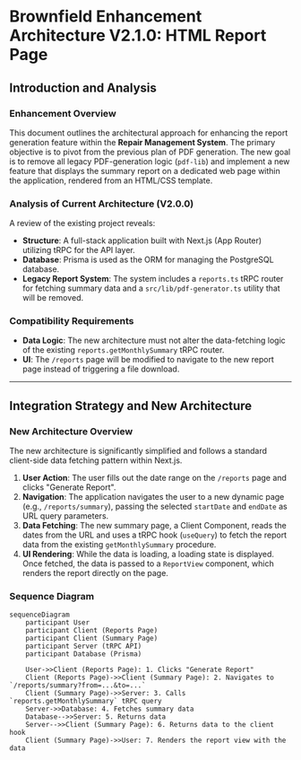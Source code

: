 # Brownfield Enhancement Architecture V2.1.0: HTML Report Page

## Introduction and Analysis

### Enhancement Overview
This document outlines the architectural approach for enhancing the report generation feature within the **Repair Management System**. The primary objective is to pivot from the previous plan of PDF generation. The new goal is to remove all legacy PDF-generation logic (`pdf-lib`) and implement a new feature that displays the summary report on a dedicated web page within the application, rendered from an HTML/CSS template.

### Analysis of Current Architecture (V2.0.0)
A review of the existing project reveals:
* **Structure**: A full-stack application built with Next.js (App Router) utilizing tRPC for the API layer.
* **Database**: Prisma is used as the ORM for managing the PostgreSQL database.
* **Legacy Report System**: The system includes a `reports.ts` tRPC router for fetching summary data and a `src/lib/pdf-generator.ts` utility that will be removed.

### Compatibility Requirements
* **Data Logic**: The new architecture must not alter the data-fetching logic of the existing `reports.getMonthlySummary` tRPC router.
* **UI**: The `/reports` page will be modified to navigate to the new report page instead of triggering a file download.

---

## Integration Strategy and New Architecture

### New Architecture Overview
The new architecture is significantly simplified and follows a standard client-side data fetching pattern within Next.js.
1.  **User Action**: The user fills out the date range on the `/reports` page and clicks "Generate Report".
2.  **Navigation**: The application navigates the user to a new dynamic page (e.g., `/reports/summary`), passing the selected `startDate` and `endDate` as URL query parameters.
3.  **Data Fetching**: The new summary page, a Client Component, reads the dates from the URL and uses a tRPC hook (`useQuery`) to fetch the report data from the existing `getMonthlySummary` procedure.
4.  **UI Rendering**: While the data is loading, a loading state is displayed. Once fetched, the data is passed to a `ReportView` component, which renders the report directly on the page.

### Sequence Diagram
```mermaid
sequenceDiagram
    participant User
    participant Client (Reports Page)
    participant Client (Summary Page)
    participant Server (tRPC API)
    participant Database (Prisma)

    User->>Client (Reports Page): 1. Clicks "Generate Report"
    Client (Reports Page)->>Client (Summary Page): 2. Navigates to `/reports/summary?from=...&to=...`
    Client (Summary Page)->>Server: 3. Calls `reports.getMonthlySummary` tRPC query
    Server->>Database: 4. Fetches summary data
    Database-->>Server: 5. Returns data
    Server-->>Client (Summary Page): 6. Returns data to the client hook
    Client (Summary Page)->>User: 7. Renders the report view with the data